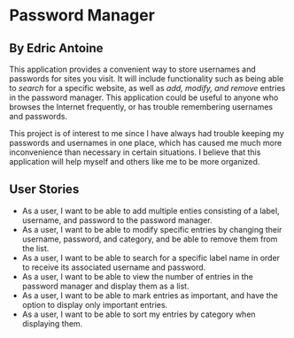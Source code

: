 # Password Manager

## By Edric Antoine


This application provides a convenient way to store usernames and passwords for sites you visit. It will include 
functionality such as being able to *search* for a specific website, as well as *add, modify, and remove* entries in the
password manager. This application could be useful to anyone who browses the Internet frequently, or has trouble 
remembering usernames and passwords.

This project is of interest to me since I have always had trouble keeping my passwords and usernames in one place, which
has caused me much more inconvenience than necessary in certain situations. I believe that this application will help
myself and others like me to be more organized.

## User Stories

- As a user, I want to be able to add multiple enties consisting of a label, username,
and password to the password manager.
- As a user, I want to be able to modify specific entries by changing their username, password, and category,
and be able to remove them from the list.
- As a user, I want to be able to search for a specific label name in order to receive its associated username 
and password.
- As a user, I want to be able to view the number of entries in the password manager and display them as a list.
- As a user, I want to be able to mark entries as important, and have the option to display only important entries.
- As a user, I want to be able to sort my entries by category when displaying them.